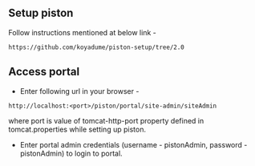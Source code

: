 ## Setup piston
Follow instructions mentioned at below link -
```
https://github.com/koyadume/piston-setup/tree/2.0
```

## Access portal
* Enter following url in your browser -
```
http://localhost:<port>/piston/portal/site-admin/siteAdmin
```

where port is value of tomcat-http-port property defined in tomcat.properties while setting up piston.

* Enter portal admin credentials (username - pistonAdmin, password - pistonAdmin) to login to portal.